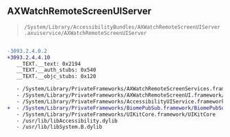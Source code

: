 ## AXWatchRemoteScreenUIServer

> `/System/Library/AccessibilityBundles/AXWatchRemoteScreenUIServer.axuiservice/AXWatchRemoteScreenUIServer`

```diff

-3093.2.4.0.2
+3093.2.4.4.10
   __TEXT.__text: 0x2194
   __TEXT.__auth_stubs: 0x540
   __TEXT.__objc_stubs: 0x120

   - /System/Library/PrivateFrameworks/AXWatchRemoteScreenServices.framework/AXWatchRemoteScreenServices
   - /System/Library/PrivateFrameworks/AXWatchRemoteScreenUI.framework/AXWatchRemoteScreenUI
   - /System/Library/PrivateFrameworks/AccessibilityUIService.framework/AccessibilityUIService
+  - /System/Library/PrivateFrameworks/BiomePubSub.framework/BiomePubSub
   - /System/Library/PrivateFrameworks/UIKitCore.framework/UIKitCore
   - /usr/lib/libAccessibility.dylib
   - /usr/lib/libSystem.B.dylib

```
